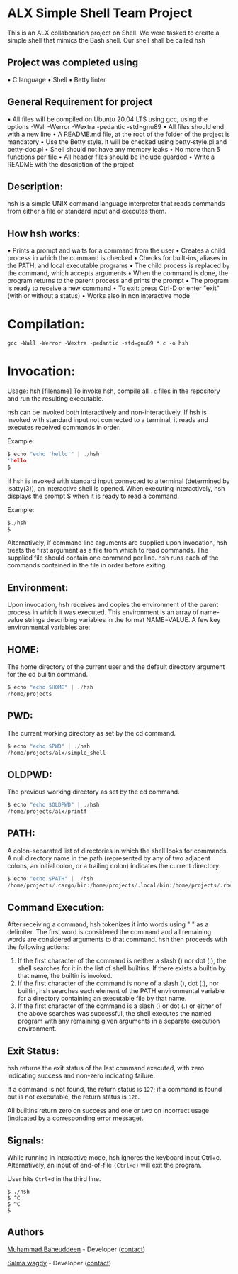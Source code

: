 # ALX Simple Shell Team Project
This is an ALX collaboration project on Shell. We were tasked to create a simple shell that mimics the Bash shell. Our shell shall be called hsh

## Project was completed using
• C language
• Shell
• Betty linter

## General Requirement for project
• All files will be compiled on Ubuntu 20.04 LTS using gcc, using the options -Wall -Werror -Wextra -pedantic -std=gnu89
• All files should end with a new line
• A README.md file, at the root of the folder of the project is mandatory
• Use the Betty style. It will be checked using betty-style.pl and betty-doc.pl
• Shell should not have any memory leaks
• No more than 5 functions per file
• All header files should be include guarded
• Write a README with the description of the project

## Description:

hsh is a simple UNIX command language interpreter that reads commands from either a file or standard input and executes them.

## How hsh works:

• Prints a prompt and waits for a command from the user
• Creates a child process in which the command is checked
• Checks for built-ins, aliases in the PATH, and local executable programs
• The child process is replaced by the command, which accepts arguments
• When the command is done, the program returns to the parent process and prints the prompt
• The program is ready to receive a new command
• To exit: press Ctrl-D or enter "exit" (with or without a status)
• Works also in non interactive mode


# Compilation:

`gcc -Wall -Werror -Wextra -pedantic -std=gnu89 *.c -o hsh`


# Invocation:

Usage: hsh [filename]
To invoke hsh, compile all `.c` files in the repository and run the resulting executable.

hsh can be invoked both interactively and non-interactively. If hsh is invoked with standard input not connected to a terminal, it reads and executes received commands in order.

Example:

```c
$ echo "echo 'hello'" | ./hsh
'hello'
$
```
If hsh is invoked with standard input connected to a terminal (determined by isatty(3)), an interactive shell is opened. When executing interactively, hsh displays the prompt $  when it is ready to read a command.


Example:

```c
$./hsh
$
```
Alternatively, if command line arguments are supplied upon invocation, hsh treats the first argument as a file from which to read commands. The supplied file should contain one command per line. hsh runs each of the commands contained in the file in order before exiting.

## Environment:

Upon invocation, hsh receives and copies the environment of the parent process in which it was executed. This environment is an array of name-value strings describing variables in the format NAME=VALUE. A few key environmental variables are:

## HOME:

The home directory of the current user and the default directory argument for the cd builtin command.

```c
$ echo "echo $HOME" | ./hsh
/home/projects
```
## PWD:

The current working directory as set by the cd command.

```c
$ echo "echo $PWD" | ./hsh
/home/projects/alx/simple_shell
```
## OLDPWD:

The previous working directory as set by the cd command.

```c
$ echo "echo $OLDPWD" | ./hsh
/home/projects/alx/printf
```
## PATH:

A colon-separated list of directories in which the shell looks for commands. A null directory name in the path (represented by any of two adjacent colons, an initial colon, or a trailing colon) indicates the current directory.


```c
$ echo "echo $PATH" | ./hsh
/home/projects/.cargo/bin:/home/projects/.local/bin:/home/projects/.rbenv/plugins/ruby-build/bin:/home/projects/.rbenv/shims:/home/projects/.rbenv/bin:/home/projects/.nvm/versions/node/v10.15.3/bin:/usr/local/sbin:/usr/local/bin:/usr/sbin:/usr/bin:/sbin:/bin:/usr/games:/usr/local/games:/snap/bin:/home/projects/.cargo/bin:/home/projects/workflow:/home/projects/.local/bin
```

## Command Execution:

After receiving a command, hsh tokenizes it into words using " " as a delimiter. The first word is considered the command and all remaining words are considered arguments to that command. hsh then proceeds with the following actions:

1. If the first character of the command is neither a slash (\) nor dot (.), the shell searches for it in the list of shell builtins. If there exists a builtin by that name, the builtin is invoked.
2. If the first character of the command is none of a slash (\), dot (.), nor builtin, hsh searches each element of the PATH environmental variable for a directory containing an executable file by that name.
3. If the first character of the command is a slash (\) or dot (.) or either of the above searches was successful, the shell executes the named program with any remaining given arguments in a separate execution environment.

## Exit Status:

hsh returns the exit status of the last command executed, with zero indicating success and non-zero indicating failure.

If a command is not found, the return status is `127`; if a command is found but is not executable, the return status is `126`.

All builtins return zero on success and one or two on incorrect usage (indicated by a corresponding error message).

## Signals:

While running in interactive mode, hsh ignores the keyboard input Ctrl+c. Alternatively, an input of end-of-file `(Ctrl+d)` will exit the program.

User hits `Ctrl+d` in the third line.


```
$ ./hsh
$ ^C
$ ^C
$
```


## Authors

[Muhammad Baheuddeen](https://github.com/baheuddeen) - Developer ([contact](muhammad.baheuddeen@gmail.com))


[Salma wagdy](https://github.com/SalmaWR) - Developer ([contact](salma.wagdy@hotmail.com))

